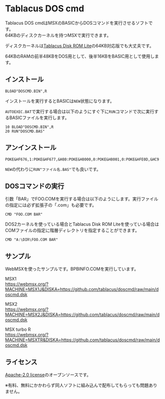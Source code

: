 # Tablacus DOS cmd

Tablacus DOS cmdはMSXのBASICからDOSコマンドを実行させるソフトです。  
64KBのディスクカーネルを持つMSXで実行できます。

ディスクカーネルは[Tablacus Disk ROM Lite](https://github.com/tablacus/TablacusDiskRomLite)の64KB対応版でも大丈夫です。

64KBのRAMの前半48KBをDOS用として、後半16KBをBASIC用として使用します。

## インストール

```bas
BLOAD"DOSCMD.BIN",R
```

インストールを実行するとBASICは`NEW`状態になります。

`AUTOEXEC.BAT`で実行する場合は以下のようにすぐ下に`RUN`コマンドで次に実行するBASICファイルを実行します。

```autoexec.bas
10 BLOAD"DOSCMD.BIN",R
20 RUN"DOSCMD.BAS"
```

## アンインストール

```
POKE&HF676,1:POKE&HF677,&H80:POKE&H8000,0:POKE&H8001,0:POKE&HFE0D,&HC9:NEW
```
`NEW`の代わりに`RUN"ファイル名.BAS"`でも良いです。

## DOSコマンドの実行

引数「BAR」でFOO.COMを実行する場合は以下のようにします。実行ファイルの指定には必ず拡張子の「.com」も必要です。

```bas
CMD "FOO.COM BAR"
```

DOS2カーネルを使っている場合とTablacus Disk ROM Liteを使っている場合はCOMファイルの指定に階層ディレクトリを指定することができます。

```bas
CMD "A:\DIR\FOO.COM BAR"
```
## サンプル

WebMSXを使ったサンプルです。BPBINFO.COMを実行しています。

MSX1  
https://webmsx.org/?MACHINE=MSX1J&DISKA=https://github.com/tablacus/doscmd/raw/main/doscmd.dsk

MSX2  
https://webmsx.org/?MACHINE=MSX2J&DISKA=https://github.com/tablacus/doscmd/raw/main/doscmd.dsk

MSX turbo R  
https://webmsx.org/?MACHINE=MSXTR&DISKA=https://github.com/tablacus/doscmd/raw/main/doscmd.dsk

## ライセンス

[Apache-2.0 license](https://github.com/tablacus/doscmd/blob/main/LICENSE)のオープンソースです。

※有料、無料にかかわらず同人ソフトに組み込んで配布してもらっても問題ありません。
